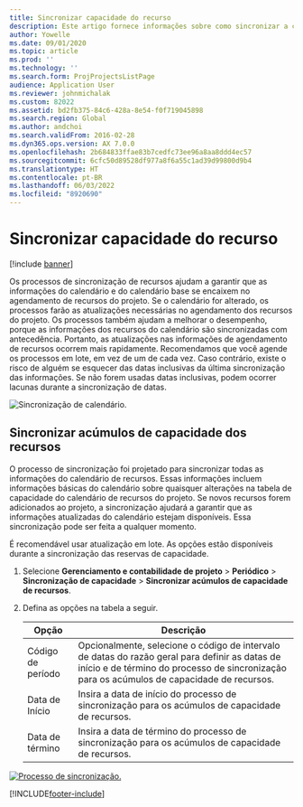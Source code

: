 ```yaml
---
title: Sincronizar capacidade do recurso
description: Este artigo fornece informações sobre como sincronizar a capacidade de um recurso em calendários e projetos.
author: Yowelle
ms.date: 09/01/2020
ms.topic: article
ms.prod: ''
ms.technology: ''
ms.search.form: ProjProjectsListPage
audience: Application User
ms.reviewer: johnmichalak
ms.custom: 82022
ms.assetid: bd2fb375-84c6-428a-8e54-f0f719045898
ms.search.region: Global
ms.author: andchoi
ms.search.validFrom: 2016-02-28
ms.dyn365.ops.version: AX 7.0.0
ms.openlocfilehash: 2b684833ffae83b7cedfc73ee96a8aa8ddd4ec57
ms.sourcegitcommit: 6cfc50d89528df977a8f6a55c1ad39d99800d9b4
ms.translationtype: HT
ms.contentlocale: pt-BR
ms.lasthandoff: 06/03/2022
ms.locfileid: "8920690"
---
```

# <a name="synchronize-resource-capacity"></a>Sincronizar capacidade do recurso

[!include [banner](../includes/banner.md)]

Os processos de sincronização de recursos ajudam a garantir que as informações do calendário e do calendário base se encaixem no agendamento de recursos do projeto. Se o calendário for alterado, os processos farão as atualizações necessárias no agendamento dos recursos do projeto. Os processos também ajudam a melhorar o desempenho, porque as informações dos recursos do calendário são sincronizadas com antecedência. Portanto, as atualizações nas informações de agendamento de recursos ocorrem mais rapidamente. Recomendamos que você agende os processos em lote, em vez de um de cada vez. Caso contrário, existe o risco de alguém se esquecer das datas inclusivas da última sincronização das informações. Se não forem usadas datas inclusivas, podem ocorrer lacunas durante a sincronização de datas.

![Sincronização de calendário.](./media/projectresourcing04-1024x471.jpg)

## <a name="synchronize-resource-capacity-roll-ups"></a>Sincronizar acúmulos de capacidade dos recursos

O processo de sincronização foi projetado para sincronizar todas as informações do calendário de recursos. Essas informações incluem informações básicas do calendário sobre quaisquer alterações na tabela de capacidade do calendário de recursos do projeto. Se novos recursos forem adicionados ao projeto, a sincronização ajudará a garantir que as informações atualizadas do calendário estejam disponíveis. Essa sincronização pode ser feita a qualquer momento.

É recomendável usar atualização em lote. As opções estão disponíveis durante a sincronização das reservas de capacidade.

1. Selecione **Gerenciamento e contabilidade de projeto** &gt; **Periódico** &gt; **Sincronização de capacidade** &gt; **Sincronizar acúmulos de capacidade de recursos**.
2. Defina as opções na tabela a seguir.

    | Opção      | Descrição |
    |-------------|-------------|
    | Código de período | Opcionalmente, selecione o código de intervalo de datas do razão geral para definir as datas de início e de término do processo de sincronização para os acúmulos de capacidade de recursos. |
    | Data de Início  | Insira a data de início do processo de sincronização para os acúmulos de capacidade de recursos. |
    | Data de término    | Insira a data de término do processo de sincronização para os acúmulos de capacidade de recursos. |

[![Processo de sincronização.](./media/projectresourcing09.jpg)](./media/projectresourcing09.jpg)


[!INCLUDE[footer-include](../includes/footer-banner.md)]